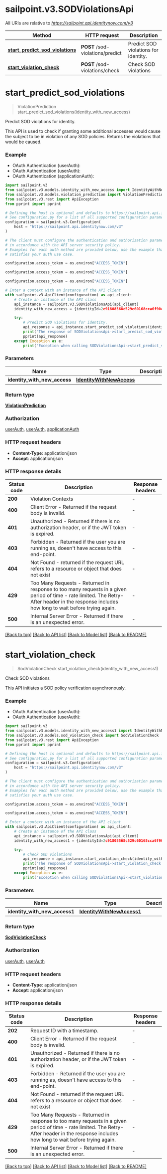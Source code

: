 # sailpoint.v3.SODViolationsApi

All URIs are relative to *https://sailpoint.api.identitynow.com/v3*

Method | HTTP request | Description
------------- | ------------- | -------------
[**start_predict_sod_violations**](SODViolationsApi.md#start_predict_sod_violations) | **POST** /sod-violations/predict | Predict SOD violations for identity.
[**start_violation_check**](SODViolationsApi.md#start_violation_check) | **POST** /sod-violations/check | Check SOD violations


# **start_predict_sod_violations**
> ViolationPrediction start_predict_sod_violations(identity_with_new_access)

Predict SOD violations for identity.

This API is used to check if granting some additional accesses would cause the subject to be in violation of any SOD policies. Returns the violations that would be caused.

### Example

* OAuth Authentication (userAuth):
* OAuth Authentication (userAuth):
* OAuth Authentication (applicationAuth):

```python
import sailpoint.v3
from sailpoint.v3.models.identity_with_new_access import IdentityWithNewAccess
from sailpoint.v3.models.violation_prediction import ViolationPrediction
from sailpoint.v3.rest import ApiException
from pprint import pprint

# Defining the host is optional and defaults to https://sailpoint.api.identitynow.com/v3
# See configuration.py for a list of all supported configuration parameters.
configuration = sailpoint.v3.Configuration(
    host = "https://sailpoint.api.identitynow.com/v3"
)

# The client must configure the authentication and authorization parameters
# in accordance with the API server security policy.
# Examples for each auth method are provided below, use the example that
# satisfies your auth use case.

configuration.access_token = os.environ["ACCESS_TOKEN"]

configuration.access_token = os.environ["ACCESS_TOKEN"]

configuration.access_token = os.environ["ACCESS_TOKEN"]

# Enter a context with an instance of the API client
with sailpoint.v3.ApiClient(configuration) as api_client:
    # Create an instance of the API class
    api_instance = sailpoint.v3.SODViolationsApi(api_client)
    identity_with_new_access = {identityId=2c91808568c529c60168cca6f90c1313, accessRefs=[{type=ENTITLEMENT, id=2c918087682f9a86016839c050861ab1, name=CN=Information Access,OU=test,OU=test-service,DC=TestAD,DC=local}, {type=ENTITLEMENT, id=2c918087682f9a86016839c0509c1ab2, name=CN=Information Technology,OU=test,OU=test-service,DC=TestAD,DC=local}]} # IdentityWithNewAccess | 

    try:
        # Predict SOD violations for identity.
        api_response = api_instance.start_predict_sod_violations(identity_with_new_access)
        print("The response of SODViolationsApi->start_predict_sod_violations:\n")
        pprint(api_response)
    except Exception as e:
        print("Exception when calling SODViolationsApi->start_predict_sod_violations: %s\n" % e)
```



### Parameters


Name | Type | Description  | Notes
------------- | ------------- | ------------- | -------------
 **identity_with_new_access** | [**IdentityWithNewAccess**](IdentityWithNewAccess.md)|  | 

### Return type

[**ViolationPrediction**](ViolationPrediction.md)

### Authorization

[userAuth](../README.md#userAuth), [userAuth](../README.md#userAuth), [applicationAuth](../README.md#applicationAuth)

### HTTP request headers

 - **Content-Type**: application/json
 - **Accept**: application/json

### HTTP response details

| Status code | Description | Response headers |
|-------------|-------------|------------------|
**200** | Violation Contexts |  -  |
**400** | Client Error - Returned if the request body is invalid. |  -  |
**401** | Unauthorized - Returned if there is no authorization header, or if the JWT token is expired. |  -  |
**403** | Forbidden - Returned if the user you are running as, doesn&#39;t have access to this end-point. |  -  |
**404** | Not Found - returned if the request URL refers to a resource or object that does not exist |  -  |
**429** | Too Many Requests - Returned in response to too many requests in a given period of time - rate limited. The Retry-After header in the response includes how long to wait before trying again. |  -  |
**500** | Internal Server Error - Returned if there is an unexpected error. |  -  |

[[Back to top]](#) [[Back to API list]](../README.md#documentation-for-api-endpoints) [[Back to Model list]](../README.md#documentation-for-models) [[Back to README]](../README.md)

# **start_violation_check**
> SodViolationCheck start_violation_check(identity_with_new_access1)

Check SOD violations

This API initiates a SOD policy verification asynchronously.

### Example

* OAuth Authentication (userAuth):
* OAuth Authentication (userAuth):

```python
import sailpoint.v3
from sailpoint.v3.models.identity_with_new_access1 import IdentityWithNewAccess1
from sailpoint.v3.models.sod_violation_check import SodViolationCheck
from sailpoint.v3.rest import ApiException
from pprint import pprint

# Defining the host is optional and defaults to https://sailpoint.api.identitynow.com/v3
# See configuration.py for a list of all supported configuration parameters.
configuration = sailpoint.v3.Configuration(
    host = "https://sailpoint.api.identitynow.com/v3"
)

# The client must configure the authentication and authorization parameters
# in accordance with the API server security policy.
# Examples for each auth method are provided below, use the example that
# satisfies your auth use case.

configuration.access_token = os.environ["ACCESS_TOKEN"]

configuration.access_token = os.environ["ACCESS_TOKEN"]

# Enter a context with an instance of the API client
with sailpoint.v3.ApiClient(configuration) as api_client:
    # Create an instance of the API class
    api_instance = sailpoint.v3.SODViolationsApi(api_client)
    identity_with_new_access1 = {identityId=2c91808568c529c60168cca6f90c1313, accessRefs=[{type=ENTITLEMENT, id=2c918087682f9a86016839c050861ab1, name=CN=Information Access,OU=test,OU=test-service,DC=TestAD,DC=local}, {type=ENTITLEMENT, id=2c918087682f9a86016839c0509c1ab2, name=CN=Information Technology,OU=test,OU=test-service,DC=TestAD,DC=local}], clientMetadata={additionalProp1=string, additionalProp2=string, additionalProp3=string}} # IdentityWithNewAccess1 | 

    try:
        # Check SOD violations
        api_response = api_instance.start_violation_check(identity_with_new_access1)
        print("The response of SODViolationsApi->start_violation_check:\n")
        pprint(api_response)
    except Exception as e:
        print("Exception when calling SODViolationsApi->start_violation_check: %s\n" % e)
```



### Parameters


Name | Type | Description  | Notes
------------- | ------------- | ------------- | -------------
 **identity_with_new_access1** | [**IdentityWithNewAccess1**](IdentityWithNewAccess1.md)|  | 

### Return type

[**SodViolationCheck**](SodViolationCheck.md)

### Authorization

[userAuth](../README.md#userAuth), [userAuth](../README.md#userAuth)

### HTTP request headers

 - **Content-Type**: application/json
 - **Accept**: application/json

### HTTP response details

| Status code | Description | Response headers |
|-------------|-------------|------------------|
**202** | Request ID with a timestamp. |  -  |
**400** | Client Error - Returned if the request body is invalid. |  -  |
**401** | Unauthorized - Returned if there is no authorization header, or if the JWT token is expired. |  -  |
**403** | Forbidden - Returned if the user you are running as, doesn&#39;t have access to this end-point. |  -  |
**404** | Not Found - returned if the request URL refers to a resource or object that does not exist |  -  |
**429** | Too Many Requests - Returned in response to too many requests in a given period of time - rate limited. The Retry-After header in the response includes how long to wait before trying again. |  -  |
**500** | Internal Server Error - Returned if there is an unexpected error. |  -  |

[[Back to top]](#) [[Back to API list]](../README.md#documentation-for-api-endpoints) [[Back to Model list]](../README.md#documentation-for-models) [[Back to README]](../README.md)

